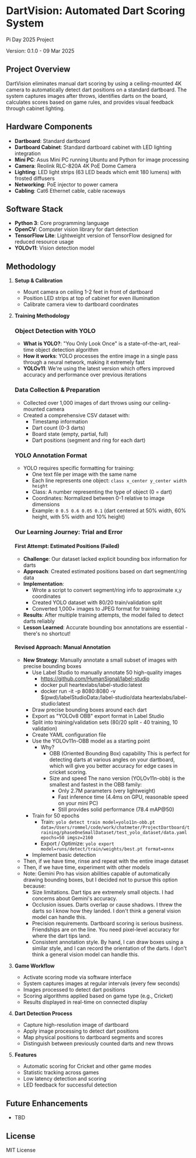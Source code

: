 # DartVision: Automated Dart Scoring System

Pi Day 2025 Project

Version: 0.1.0 - 09 Mar 2025

## Project Overview

DartVision eliminates manual dart scoring by using a ceiling-mounted 4K camera to automatically detect dart positions 
on a standard dartboard. The system captures images after throws, identifies darts on the board, calculates scores 
based on game rules, and provides visual feedback through cabinet lighting.

## Hardware Components

- **Dartboard**: Standard dartboard
- **Dartboard Cabinet**: Standard dartboard cabinet with LED lighting integration
- **Mini PC**: Asus Mini PC running Ubuntu and Python for image processing
- **Camera**: Reolink RLC-820A 4K PoE Dome Camera
- **Lighting**: LED light strips (63 LED beads which emit 180 lumens) with frosted diffusers
- **Networking**: PoE injector to power camera
- **Cabling**: Cat6 Ethernet cable, cable raceways

## Software Stack

- **Python 3**: Core programming language
- **OpenCV**: Computer vision library for dart detection
- **TensorFlow Lite**: Lightweight version of TensorFlow designed for reduced resource usage
- **YOLOv11**: Vision detection model

## Methodology

1. **Setup & Calibration**
    - Mount camera on ceiling 1-2 feet in front of dartboard
    - Position LED strips at top of cabinet for even illumination
    - Calibrate camera view to dartboard coordinates

2. **Training Methodology**

    ### Object Detection with YOLO
    - **What is YOLO?**: "You Only Look Once" is a state-of-the-art, real-time object detection algorithm
    - **How it works**: YOLO processes the entire image in a single pass through a neural network, making it extremely fast
    - **YOLOv11**: We're using the latest version which offers improved accuracy and performance over previous iterations
    
    ### Data Collection & Preparation
    - Collected over 1,000 images of dart throws using our ceiling-mounted camera
    - Created a comprehensive CSV dataset with:
      - Timestamp information
      - Dart count (0-3 darts)
      - Board state (empty, partial, full)
      - Dart positions (segment and ring for each dart)
    
    ### YOLO Annotation Format
    - YOLO requires specific formatting for training:
      - One text file per image with the same name
      - Each line represents one object: `class x_center y_center width height`
      - Class: A number representing the type of object (0 = dart)
      - Coordinates: Normalized between 0-1 relative to image dimensions
      - Example: `0 0.5 0.6 0.05 0.1` (dart centered at 50% width, 60% height, with 5% width and 10% height)
    
    ### Our Learning Journey: Trial and Error
    
    #### First Attempt: Estimated Positions (Failed)
    - **Challenge**: Our dataset lacked explicit bounding box information for darts
    - **Approach**: Created estimated positions based on dart segment/ring data
    - **Implementation**: 
      - Wrote a script to convert segment/ring info to approximate x,y coordinates
      - Created YOLO dataset with 80/20 train/validation split
      - Converted 1,000+ images to JPEG format for training
    - **Results**: After multiple training attempts, the model failed to detect darts reliably
    - **Lesson Learned**: Accurate bounding box annotations are essential - there's no shortcut!
    
    #### Revised Approach: Manual Annotation
    - **New Strategy**: Manually annotate a small subset of images with precise bounding boxes
      - Use Label Studio to manually annotate 50 high-quality images
        - https://github.com/HumanSignal/label-studio 
        - docker pull heartexlabs/label-studio:latest
        - docker run -it -p 8080:8080 -v $(pwd)/labelStudioData:/label-studio/data heartexlabs/label-studio:latest
      - Draw precise bounding boxes around each dart
      - Export as "YOLOv8 OBB" export format in Label Studio
      - Split into training/validation sets (80/20 split - 40 training, 10 validation)
      - Create YAML configuration file
      - Use the YOLOv11n-OBB model as a starting point
        - Why?
          - OBB (Oriented Bounding Box) capability
            This is perfect for detecting darts at various angles on your dartboard, which will give you better 
            accuracy for edge cases in cricket scoring.
          - Size and speed
            The nano version (YOLOv11n-obb) is the smallest and fastest in the OBB family:
              - Only 2.7M parameters (very lightweight)
              - Fast inference time (4.4ms on GPU, reasonable speed on your mini PC)
              - Still provides solid performance (78.4 mAP@50)
      - Train for 50 epochs
        - Train: `yolo detect train model=yolo11n-obb.pt data=/Users/rommel/code/work/chatmeter/ProjectDartboard/training/phaseOneSmallDataset/test_yolo_dataset/data.yaml epochs=50 imgsz=2160`
        - Export / Optimize: `yolo export model=runs/detect/train/weights/best.pt format=onnx`
      - Implement basic detection
    - Then, if we have time, rinse and repeat with the entire image dataset
    - Then, if we have time, experiment with other models
    - Note: Gemini Pro has vision abilities capable of automatically drawing bounding boxes, but I decided not to pursue this option because:
      - Size limitations. Dart tips are extremely small objects. I had concerns about Gemini's accuracy.
      - Occlusion issues. Darts overlap or cause shadows. I threw the darts so I know how they landed. I don't think a 
        general vision model can handle this.
      - Precision requirements. Dartboard scoring is serious business. Friendships are on the line. You need 
        pixel-level accuracy for where the dart tips land.
      - Consistent annotation style. By hand, I can draw boxes using a similar style, and I can record the orientation 
        of the darts. I don't think a general vision model can handle this.

2. **Game Workflow**
    - Activate scoring mode via software interface
    - System captures images at regular intervals (every few seconds)
    - Images processed to detect dart positions
    - Scoring algorithms applied based on game type (e.g., Cricket)
    - Results displayed in real-time on connected display

3. **Dart Detection Process**
    - Capture high-resolution image of dartboard
    - Apply image processing to detect dart positions
    - Map physical positions to dartboard segments and scores
    - Distinguish between previously counted darts and new throws

4. **Features**
    - Automatic scoring for Cricket and other game modes
    - Statistic tracking across games
    - Low latency detection and scoring
    - LED feedback for successful detection

## Future Enhancements

- TBD

## License

MIT License
